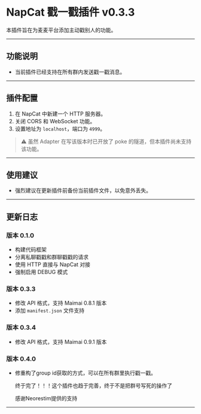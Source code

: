 # NapCat 戳一戳插件 v0.3.3

本插件旨在为麦麦平台添加主动戳别人的功能。

---

## 功能说明

- 当前插件已经支持在所有群内发送戳一戳消息。

---

## 插件配置

1. 在 NapCat 中新建一个 HTTP 服务器。
2. 关闭 CORS 和 WebSocket 功能。
3. 设置地址为 `localhost`，端口为 `4999`。

> ⚠️ 虽然 Adapter 在写该版本时已开放了 poke 的隧道，但本插件尚未支持该功能。

---

## 使用建议

- 强烈建议在更新插件前备份当前插件文件，以免意外丢失。

---

## 更新日志

### 版本 0.1.0

- 构建代码框架
- 分离私聊戳戳和群聊戳戳的请求
- 使用 HTTP 直接与 NapCat 对接
- 强制启用 DEBUG 模式

### 版本 0.3.3

- 修改 API 格式，支持 Maimai 0.8.1 版本
- 添加 `manifest.json` 文件支持

### 版本 0.3.4

- 修改 API 格式，支持 Maimai 0.9.1 版本

### 版本 0.4.0

- 修重构了group id获取的方式，可以在所有群里执行戳一戳。

  终于完了！！！这个插件也趋于完善，终于不是把群号写死的操作了

  感谢Neorestim提供的支持


---


